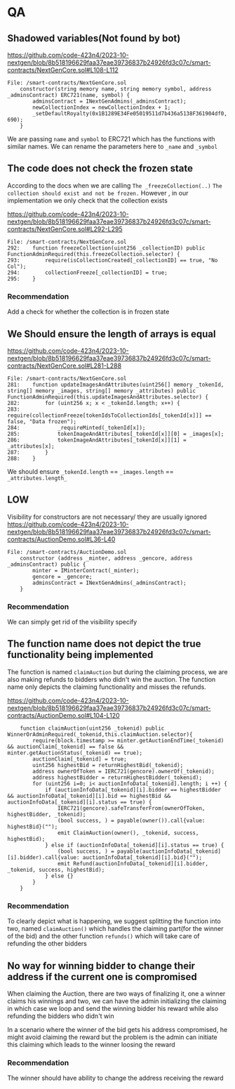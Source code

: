 # QA

## Shadowed variables(Not found by bot)

https://github.com/code-423n4/2023-10-nextgen/blob/8b518196629faa37eae39736837b24926fd3c07c/smart-contracts/NextGenCore.sol#L108-L112
```solidity
File: /smart-contracts/NextGenCore.sol
    constructor(string memory name, string memory symbol, address _adminsContract) ERC721(name, symbol) {
        adminsContract = INextGenAdmins(_adminsContract);
        newCollectionIndex = newCollectionIndex + 1;
        _setDefaultRoyalty(0x1B1289E34Fe05019511d7b436a5138F361904df0, 690);
    }
```

We are passing `name` and `symbol`  to  ERC721 which has the functions with similar names. We can rename the parameters here to `_name` and `_symbol`

## The code does not check the frozen state

According to the docs when we are calling `The _freezeCollection(..)`  `The collection should exist and not be frozen.`
However , in our implementation we only check that the collection exists

https://github.com/code-423n4/2023-10-nextgen/blob/8b518196629faa37eae39736837b24926fd3c07c/smart-contracts/NextGenCore.sol#L292-L295
```solidity
File: /smart-contracts/NextGenCore.sol
292:    function freezeCollection(uint256 _collectionID) public FunctionAdminRequired(this.freezeCollection.selector) {
293:        require(isCollectionCreated[_collectionID] == true, "No Col");
294:        collectionFreeze[_collectionID] = true;
295:    }
```

### Recommendation

Add a check for whether the collection is in frozen state

## We Should ensure the length of arrays is equal

https://github.com/code-423n4/2023-10-nextgen/blob/8b518196629faa37eae39736837b24926fd3c07c/smart-contracts/NextGenCore.sol#L281-L288
```solidity
File: /smart-contracts/NextGenCore.sol
281:    function updateImagesAndAttributes(uint256[] memory _tokenId, string[] memory _images, string[] memory _attributes) public FunctionAdminRequired(this.updateImagesAndAttributes.selector) {
282:        for (uint256 x; x < _tokenId.length; x++) {
283:            require(collectionFreeze[tokenIdsToCollectionIds[_tokenId[x]]] == false, "Data frozen");
284:            _requireMinted(_tokenId[x]);
285:            tokenImageAndAttributes[_tokenId[x]][0] = _images[x];
286:            tokenImageAndAttributes[_tokenId[x]][1] = _attributes[x];
287:        }
288:    }
```

We should ensure `_tokenId.length` == `_images.length` == `_attributes.length_`


## LOW

Visibility for constructors are not necessary/ they are usually ignored
https://github.com/code-423n4/2023-10-nextgen/blob/8b518196629faa37eae39736837b24926fd3c07c/smart-contracts/AuctionDemo.sol#L36-L40
```solidity
File: /smart-contracts/AuctionDemo.sol
    constructor (address _minter, address _gencore, address _adminsContract) public {
        minter = IMinterContract(_minter);
        gencore = _gencore;
        adminsContract = INextGenAdmins(_adminsContract);
    }
```

### Recommendation

We can simply get rid of the visibility specify

## The function name does not depict the true functionality being implemented

The function is named `claimAuction` but during the claiming process, we are also making refunds to bidders who didn't win the auction.
The function name only depicts the claiming functionality and misses the refunds.


https://github.com/code-423n4/2023-10-nextgen/blob/8b518196629faa37eae39736837b24926fd3c07c/smart-contracts/AuctionDemo.sol#L104-L120
```solidity
    function claimAuction(uint256 _tokenid) public WinnerOrAdminRequired(_tokenid,this.claimAuction.selector){
        require(block.timestamp >= minter.getAuctionEndTime(_tokenid) && auctionClaim[_tokenid] == false && minter.getAuctionStatus(_tokenid) == true);
        auctionClaim[_tokenid] = true;
        uint256 highestBid = returnHighestBid(_tokenid);
        address ownerOfToken = IERC721(gencore).ownerOf(_tokenid);
        address highestBidder = returnHighestBidder(_tokenid);
        for (uint256 i=0; i< auctionInfoData[_tokenid].length; i ++) {
            if (auctionInfoData[_tokenid][i].bidder == highestBidder && auctionInfoData[_tokenid][i].bid == highestBid && auctionInfoData[_tokenid][i].status == true) {
                IERC721(gencore).safeTransferFrom(ownerOfToken, highestBidder, _tokenid);
                (bool success, ) = payable(owner()).call{value: highestBid}("");
                emit ClaimAuction(owner(), _tokenid, success, highestBid);
            } else if (auctionInfoData[_tokenid][i].status == true) {
                (bool success, ) = payable(auctionInfoData[_tokenid][i].bidder).call{value: auctionInfoData[_tokenid][i].bid}("");
                emit Refund(auctionInfoData[_tokenid][i].bidder, _tokenid, success, highestBid);
            } else {}
        }
    }
```

### Recommendation

To clearly depict what is happening, we suggest splitting the function into two, named `claimAuction()`  which handles the claiming part(for the winner of the bid) and the other function `refunds()`  which will take care of refunding the other bidders


## No way for winning bidder to change their address if the current one is compromised

When claiming the Auction, there are two ways of finalizing it, one a winner claims his winnings and two, we can have the admin initializing the claiming in which case we loop and send the winning bidder his reward while also refunding the bidders who didn't win

In a scenario where the winner of the bid gets his address compromised, he might avoid claiming the reward but the problem is the admin can initiate this claiming which leads to the winner loosing the reward

### Recommendation

The winner should have ability to change the address receiving the reward